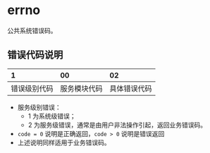 # errno

公共系统错误码。

## 错误代码说明

| 1      | 00     | 02     |
|:-------|:-------|:-------|
| 错误级别代码 | 服务模块代码 | 具体错误代码 |

- 服务级别错误：
    - 1 为系统级错误；
    - 2 为服务级错误，通常是由用户非法操作引起，返回业务错误码。
- `code = 0` 说明是正确返回，`code > 0` 说明是错误返回
- 上述说明同样适用于业务错误码。

[//]: # (## Reference)

[//]: # (- [gRPC错误处理]&#40;https://mp.weixin.qq.com/s/ghJiTvJxYzLKTFs5gZga5w&#41;)

